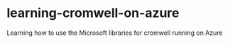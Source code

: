 # learning-cromwell-on-azure
Learning how to use the Microsoft libraries for cromwell running on Azure
